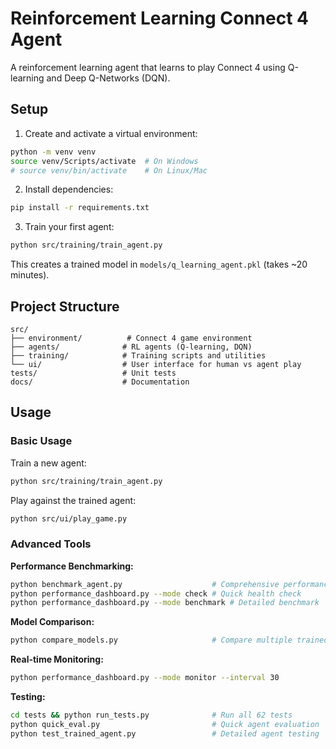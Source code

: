 # Reinforcement Learning Connect 4 Agent

A reinforcement learning agent that learns to play Connect 4 using Q-learning and Deep Q-Networks (DQN).

## Setup

1. Create and activate a virtual environment:
```bash
python -m venv venv
source venv/Scripts/activate  # On Windows
# source venv/bin/activate    # On Linux/Mac
```

2. Install dependencies:
```bash
pip install -r requirements.txt
```

3. Train your first agent:
```bash
python src/training/train_agent.py
```
This creates a trained model in `models/q_learning_agent.pkl` (takes ~20 minutes).

## Project Structure

```
src/
├── environment/          # Connect 4 game environment
├── agents/              # RL agents (Q-learning, DQN)
├── training/            # Training scripts and utilities
└── ui/                  # User interface for human vs agent play
tests/                   # Unit tests
docs/                    # Documentation
```

## Usage

### Basic Usage

Train a new agent:
```bash
python src/training/train_agent.py
```

Play against the trained agent:
```bash
python src/ui/play_game.py
```

### Advanced Tools

**Performance Benchmarking:**
```bash
python benchmark_agent.py                    # Comprehensive performance analysis
python performance_dashboard.py --mode check # Quick health check
python performance_dashboard.py --mode benchmark # Detailed benchmark
```

**Model Comparison:**
```bash
python compare_models.py                     # Compare multiple trained models
```

**Real-time Monitoring:**
```bash
python performance_dashboard.py --mode monitor --interval 30
```

**Testing:**
```bash
cd tests && python run_tests.py              # Run all 62 tests
python quick_eval.py                         # Quick agent evaluation
python test_trained_agent.py                 # Detailed agent testing
```